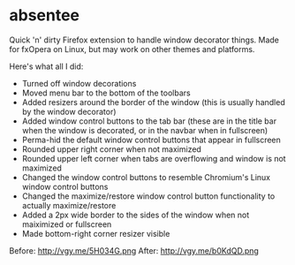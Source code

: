absentee
========

Quick 'n' dirty Firefox extension to handle window decorator things. Made for fxOpera on Linux, but may work on other themes and platforms.

Here's what all I did:
* Turned off window decorations
* Moved menu bar to the bottom of the toolbars
* Added resizers around the border of the window (this is usually handled by the window decorator)
* Added window control buttons to the tab bar (these are in the title bar when the window is decorated, or in the navbar when in fullscreen)
* Perma-hid the default window control buttons that appear in fullscreen
* Rounded upper right corner when not maximized
* Rounded upper left corner when tabs are overflowing and window is not maximized
* Changed the window control buttons to resemble Chromium's Linux window control buttons
* Changed the maximize/restore window control button functionality to actually maximize/restore
* Added a 2px wide border to the sides of the window when not maiximized or fullscreen
* Made bottom-right corner resizer visible

Before: http://vgy.me/5H034G.png
After: http://vgy.me/b0KdQD.png